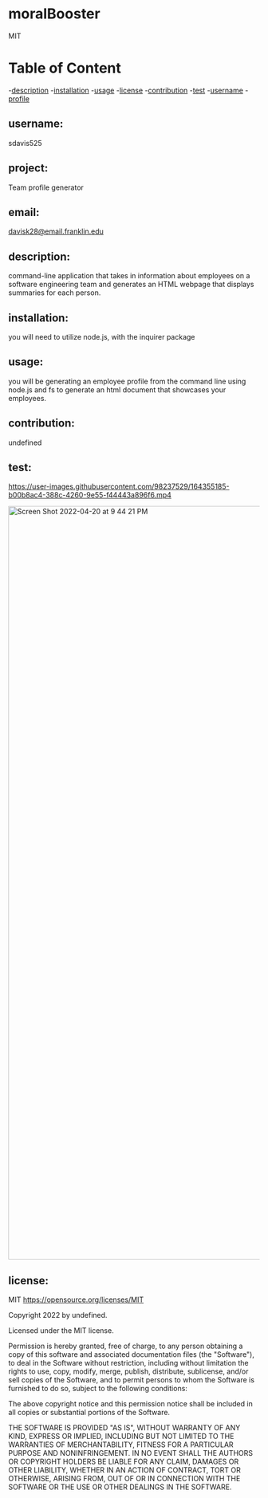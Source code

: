 # moralBooster

MIT
  
  # Table of Content
  -[description](#description)
  -[installation](#installation)
  -[usage](#usage)
  -[license](#license)
  -[contribution](#contribution)
  -[test](#test)
  -[username](#username)
  -[profile](#profile)
  
  
  ## username:
  sdavis525
  
 
  ## project:
 Team profile generator
  
  ## email:
  davisk28@email.franklin.edu
  

  ## description:
   command-line application that takes in information about employees on a software engineering team and generates an HTML webpage that displays summaries    for each person.
  
 
  ## installation:
  you will need to utilize node.js, with the inquirer package 

  
  ## usage:
  you will be generating an employee profile from the command line using node.js and fs to generate an html document that showcases your employees.
  
  
  ## contribution:
  undefined
  
  
  ## test:
  
  

https://user-images.githubusercontent.com/98237529/164355185-b00b8ac4-388c-4260-9e55-f44443a896f6.mp4



  <img width="1512" alt="Screen Shot 2022-04-20 at 9 44 21 PM" src="https://user-images.githubusercontent.com/98237529/164355049-063182fc-1cc2-4575-a714-01a1b4dc48a3.png">

  
## license:

  MIT https://opensource.org/licenses/MIT
  
  
  Copyright 2022 by undefined.

Licensed under the MIT license.

Permission is hereby granted, free of charge, to any person obtaining a copy
of this software and associated documentation files (the "Software"), to deal
in the Software without restriction, including without limitation the rights
to use, copy, modify, merge, publish, distribute, sublicense, and/or sell
copies of the Software, and to permit persons to whom the Software is
furnished to do so, subject to the following conditions:

The above copyright notice and this permission notice shall be included in all
copies or substantial portions of the Software. 

THE SOFTWARE IS PROVIDED "AS IS", WITHOUT WARRANTY OF ANY KIND, EXPRESS OR
IMPLIED, INCLUDING BUT NOT LIMITED TO THE WARRANTIES OF MERCHANTABILITY,
FITNESS FOR A PARTICULAR PURPOSE AND NONINFRINGEMENT. IN NO EVENT SHALL THE
AUTHORS OR COPYRIGHT HOLDERS BE LIABLE FOR ANY CLAIM, DAMAGES OR OTHER
LIABILITY, WHETHER IN AN ACTION OF CONTRACT, TORT OR OTHERWISE, ARISING FROM,
OUT OF OR IN CONNECTION WITH THE SOFTWARE OR THE USE OR OTHER DEALINGS IN THE
SOFTWARE.
